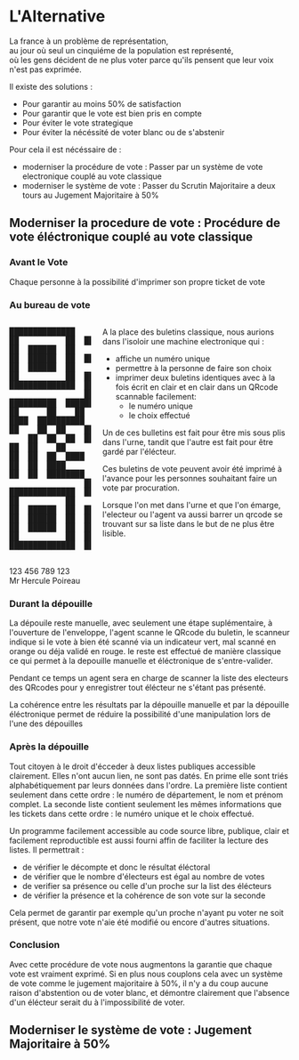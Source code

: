 # L'Alternative

La france à un problème de représentation,  
au jour où seul un cinquiéme de la population est représenté,  
où les gens décident de ne plus voter parce qu'ils pensent que leur voix n'est pas exprimée.

Il existe des solutions :
- Pour garantir au moins 50% de satisfaction
- Pour garantir que le vote est bien pris en compte
- Pour éviter le vote strategique
- Pour éviter la nécéssité de voter blanc ou de s'abstenir

Pour cela il est nécéssaire de :
- moderniser la procédure de vote : Passer par un système de vote electronique couplé au vote classique
- moderniser le système de vote : Passer du Scrutin Majoritaire a deux tours au Jugement Majoritaire à 50%

## Moderniser la procedure de vote : Procédure de vote éléctronique couplé au vote classique

### Avant le Vote

Chaque personne à la possibilité d'imprimer son propre ticket de vote

### Au bureau de vote

<div class="columns">
    <div class="column buletin-graphics">
        <div class="Buletin Buletin--tilt">
            <pre class="QRcode">
██████████████    ██  ██        ██  ██████████████
██          ██  ████        ████    ██          ██
██  ██████  ██    ████      ████    ██  ██████  ██
██  ██████  ██  ██  ██  ██████      ██  ██████  ██
██  ██████  ██    ██████    ██████  ██  ██████  ██
██          ██  ██████  ████  ██    ██          ██
██████████████  ██  ██  ██  ██  ██  ██████████████
                ████████    ██                  
██████████  ████████      ██████  ██  ██  ██  ██  
██      ██    ██    ██          ██    ██    ████
████  ██████████  ██    ██  ██  ██      ████████
██    ██  ██    ██      ██  ██      ██    ██  ████
    ██  ██  ██  ██████████████████  ██  ██████  ██
██  ██    ██          ██    ██  ████        ████  
██  ██  ██  ████  ██        ████████████████████  
██  ██  ████          ██    ██████  ████          
██  ██  ████████      ████████  ████████████    ██
                ██  ████  ██  ████      ██████  ██  
██████████████  ██      ██  ██████  ██  ██        
██          ██    ████  ██      ██      ████████  
██  ██████  ██  ████      ████████████████    ████
██  ██████  ██  ████          ████  ████████    ██
██  ██████  ██  ██████  ██  ██████████          ██
██          ██  ██  ██  ██  ████    ██████        
██████████████  ██████  ████  ██  ██      ██    ██
            </pre>
            <div>
                123 456 789 123<br/>
                Mr Hercule Poireau
            </div>
        </div>
    </div>
    <div class="column">
        <p> A la place des buletins classique, nous aurions dans l'isoloir une machine electronique qui :
        <ul>
            <li> affiche un numéro unique
            <li> permettre à la personne de faire son choix 
            <li> imprimer deux buletins identiques avec à la fois écrit en clair et en clair dans un QRcode scannable facilement:
            <ul>
                <li> le numéro unique
                <li> le choix effectué
            </ul>
        </ul>
        <p> Un de ces bulletins est fait pour être mis sous plis dans l'urne, tandit que l'autre est fait pour être gardé par l'élécteur.
        <p> Ces buletins de vote peuvent avoir été imprimé à l'avance pour les personnes souhaitant faire un vote par procuration.
        <p> Lorsque l'on met dans l'urne et que l'on émarge, l'electeur ou l'agent va aussi barrer un qrcode se trouvant sur sa liste dans le but de ne plus être lisible.
    </div>
</div>

### Durant la dépouille

La dépouile reste manuelle, avec seulement une étape suplémentaire, à l'ouverture de l'enveloppe, l'agent scanne le QRcode du buletin, le scanneur indique si le vote à bien été scanné via un indicateur vert, mal scanné en orange ou déja validé en rouge. le reste est effectué de manière classique ce qui permet à la depouille manuelle et éléctronique de s'entre-valider.

Pendant ce temps un agent sera en charge de scanner la liste des electeurs des QRcodes pour y enregistrer tout élécteur ne s'étant pas présenté.

La cohérence entre les résultats par la dépouille manuelle et par la dépouille éléctronique permet de réduire la possibilité d'une manipulation lors de l'une des dépouilles

### Après la dépouille

Tout citoyen à le droit d'écceder à deux listes publiques accessible clairement.
Elles n'ont aucun lien, ne sont pas datés. En prime elle sont triés alphabétiquement par leurs données dans l'ordre.
La première liste contient seulement dans cette ordre : le numéro de département, le nom et prénom complet.
La seconde liste contient seulement les mêmes informations que les tickets dans cette ordre : le numéro unique et le choix effectué.

Un programme facilement accessible au code source libre, publique, clair et facilement reproductible est aussi fourni affin de faciliter la lecture des listes.
Il permettrait :
- de vérifier le décompte et donc le résultat éléctoral
- de vérifier que le nombre d'électeurs est égal au nombre de votes
- de verifier sa présence ou celle d'un proche sur la list des élécteurs
- de vérifier la présence et la cohérence de son vote sur la seconde

Cela permet de garantir par exemple qu'un proche n'ayant pu voter ne soit présent, que notre vote n'aie été modifié ou encore d'autres situations.

### Conclusion

Avec cette procédure de vote nous augmentons la garantie que chaque vote est vraiment exprimé.
Si en plus nous couplons cela avec un système de vote comme le jugement majoritaire à 50%, il n'y a du coup aucune raison d'abstention ou de voter blanc, et démontre clairement que l'absence d'un élécteur serait du à l'impossibilité de voter.

## Moderniser le système de vote : Jugement Majoritaire à 50%

